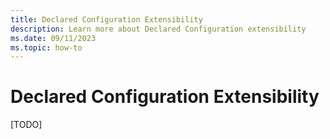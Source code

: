 ```yaml
---
title: Declared Configuration Extensibility
description: Learn more about Declared Configuration extensibility
ms.date: 09/11/2023
ms.topic: how-to
---
```


# Declared Configuration Extensibility

[TODO]
